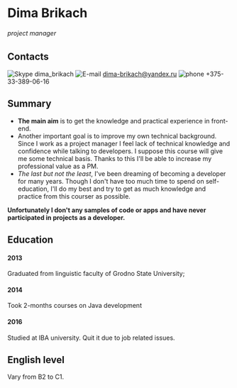 # Dima Brikach
###### project manager

## Contacts
![Skype](http://deonis.com/assets/img/contacts/skype.png) dima_brikach   ![E-mail](http://company.certotv.com/wp-content/uploads/2011/05/iconmonstr-email-10-icon-32.png) dima-brikach@yandex.ru   ![phone](https://equitailor.dk/CustomerData/Files/Images/Archive/2-billeder/telefon_110.png) +375-33-389-06-16
## Summary
* **The main aim** is to get the knowledge and practical experience in front-end.
* Another important goal is to  improve my own technical background.
Since I work as a project manager I feel lack of technical knowledge and confidence while talking to developers.
I suppose this course will give me some technical basis. Thanks to this I'll be able to increase my professional value as a PM.
* _The last but not the least_, I've been dreaming of becoming a developer for many years. Though I don't have too much time to spend on self-education, I'll do my best and try to get as much knowledge and practice from this courser as possible.

**Unfortunately I don't any samples of code or apps and have never participated in projects as a developer.**

## Education
#### 2013
Graduated from linguistic faculty of Grodno State University;
#### 2014
Took 2-months courses on Java development
#### 2016
Studied at IBA university. Quit it due to job related issues.

## English level
Vary from B2 to C1.
